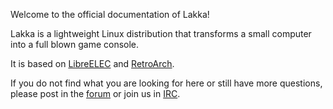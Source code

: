 Welcome to the official documentation of Lakka!

Lakka is a lightweight Linux distribution that transforms a small computer into a full blown game console.

It is based on [LibreELEC](https://libreelec.tv/) and [RetroArch](http://www.retroarch.com/).

If you do not find what you are looking for here or still have more questions, please post in the [forum](https://forums.libretro.com/c/libretro/lakka-tv-general) or join us in [IRC](http://webchat.freenode.net/?channels=#lakkatv).
